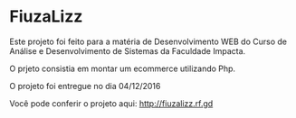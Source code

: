 # FiuzaLizz

Este projeto foi feito para a matéria de Desenvolvimento WEB do Curso de Análise e Desenvolvimento  de Sistemas da Faculdade Impacta.

O prjeto consistia em montar um ecommerce utilizando Php.

O projeto foi entregue no dia 04/12/2016

Você pode conferir o projeto aqui: http://fiuzalizz.rf.gd
